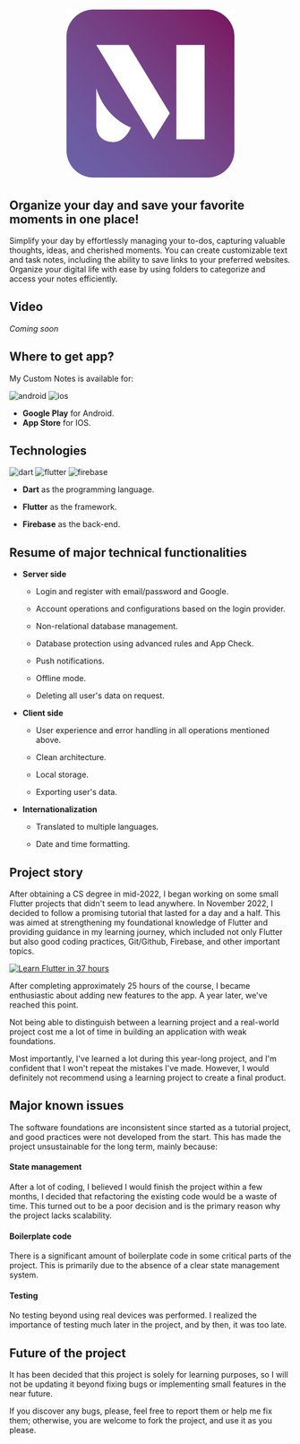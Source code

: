 <a href="https://mycustomnotes.nicolasferrada.com/">
  <h1 align="center">
    <picture>
      <img width="300" alt="My Custom Notes" src="assets/logo.png">
    </picture>
  </h1>
</a>

## Organize your day and save your favorite moments in one place!

Simplify your day by effortlessly managing your to-dos, capturing valuable thoughts, ideas, and cherished moments. You can create customizable text and task notes, including the ability to save links to your preferred websites. Organize your digital life with ease by using folders to categorize and access your notes efficiently.

## Video

*Coming soon*

## Where to get app?
My Custom Notes is available for:

![android](https://img.shields.io/badge/Android-3DDC84?style=for-the-badge&logo=android&logoColor=3DDC84&labelColor=101010)
![ios](https://img.shields.io/badge/iOS-lightgrey?style=for-the-badge&logo=ios&logoColor=lightgrey&labelColor=101010)

- **Google Play** for Android.
- **App Store** for IOS.

## Technologies
![dart](https://img.shields.io/badge/Dart-02569B?style=for-the-badge&logo=dart&logoColor=0175C2&labelColor=101010) 
![flutter](https://img.shields.io/badge/Flutter-0175C2?style=for-the-badge&logo=flutter&logoColor=0175C2&labelColor=101010) 
![firebase](https://img.shields.io/badge/Firebase-FFCA28?style=for-the-badge&logo=firebase&logoColor=yellow&labelColor=101010)

- **Dart** as the programming language.

- **Flutter** as the framework.

- **Firebase** as the back-end.

## Resume of major technical functionalities

- **Server side**

    - Login and register with email/password and Google.

    - Account operations and configurations based on the login provider.

    - Non-relational database management.

    - Database protection using advanced rules and App Check.

    - Push notifications.
        
    - Offline mode.

    - Deleting all user's data on request.
        
- **Client side**

    - User experience and error handling in all operations mentioned above.

    - Clean architecture.

    - Local storage.

    - Exporting user's data.

- **Internationalization**

    - Translated to multiple languages.

    - Date and time formatting.

## Project story
After obtaining a CS degree in mid-2022, I began working on some small Flutter projects that didn't seem to lead anywhere. In November 2022, I decided to follow a promising tutorial that lasted for a day and a half. This was aimed at strengthening my foundational knowledge of Flutter and providing guidance in my learning journey, which included not only Flutter but also good coding practices, Git/Github, Firebase, and other important topics.

[![Learn Flutter in 37 hours](https://img.youtube.com/vi/VPvVD8t02U8/0.jpg)](https://www.youtube.com/watch?v=VPvVD8t02U8)

After completing approximately 25 hours of the course, I became enthusiastic about adding new features to the app. A year later, we've reached this point.
 
Not being able to distinguish between a learning project and a real-world project cost me a lot of time in building an application with weak foundations.

Most importantly, I've learned a lot during this year-long project, and I'm confident that I won't repeat the mistakes I've made. However, I would definitely not recommend using a learning project to create a final product.

## Major known issues
The software foundations are inconsistent since started as a tutorial project, and good practices were not developed from the start. This has made the project unsustainable for the long term, mainly because:

#### **State management** 
After a lot of coding, I believed I would finish the project within a few months, I decided that refactoring the existing code would be a waste of time. This turned out to be a poor decision and is the primary reason why the project lacks scalability.

#### **Boilerplate code** 
There is a significant amount of boilerplate code in some critical parts of the project. This is primarily due to the absence of a clear state management system.

#### **Testing** 
No testing beyond using real devices was performed. I realized the importance of testing much later in the project, and by then, it was too late.

## Future of the project
It has been decided that this project is solely for learning purposes, so I will not be updating it beyond fixing bugs or implementing small features in the near future.

If you discover any bugs, please, feel free to report them or help me fix them; otherwise, you are welcome to fork the project, and use it as you please.